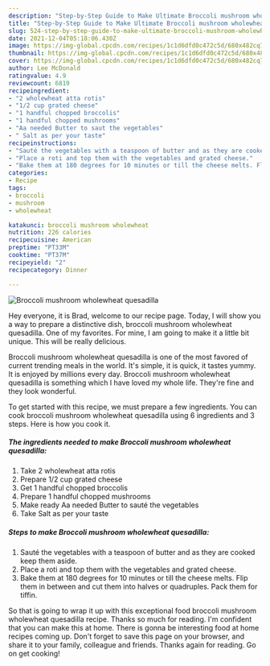 ```yaml
---
description: "Step-by-Step Guide to Make Ultimate Broccoli mushroom wholewheat quesadilla"
title: "Step-by-Step Guide to Make Ultimate Broccoli mushroom wholewheat quesadilla"
slug: 524-step-by-step-guide-to-make-ultimate-broccoli-mushroom-wholewheat-quesadilla
date: 2021-12-04T05:18:06.430Z
image: https://img-global.cpcdn.com/recipes/1c1d6dfd0c472c5d/680x482cq70/broccoli-mushroom-wholewheat-quesadilla-recipe-main-photo.jpg
thumbnail: https://img-global.cpcdn.com/recipes/1c1d6dfd0c472c5d/680x482cq70/broccoli-mushroom-wholewheat-quesadilla-recipe-main-photo.jpg
cover: https://img-global.cpcdn.com/recipes/1c1d6dfd0c472c5d/680x482cq70/broccoli-mushroom-wholewheat-quesadilla-recipe-main-photo.jpg
author: Lee McDonald
ratingvalue: 4.9
reviewcount: 6819
recipeingredient:
- "2 wholewheat atta rotis"
- "1/2 cup grated cheese"
- "1 handful chopped broccolis"
- "1 handful chopped mushrooms"
- "Aa needed Butter to saut the vegetables"
- " Salt as per your taste"
recipeinstructions:
- "Sauté the vegetables with a teaspoon of butter and as they are cooked keep them aside."
- "Place a roti and top them with the vegetables and grated cheese."
- "Bake them at 180 degrees for 10 minutes or till the cheese melts. Flip them in between and cut them into halves or quadruples. Pack them for tiffin."
categories:
- Recipe
tags:
- broccoli
- mushroom
- wholewheat

katakunci: broccoli mushroom wholewheat 
nutrition: 226 calories
recipecuisine: American
preptime: "PT33M"
cooktime: "PT37M"
recipeyield: "2"
recipecategory: Dinner

---
```



![Broccoli mushroom wholewheat quesadilla](https://img-global.cpcdn.com/recipes/1c1d6dfd0c472c5d/680x482cq70/broccoli-mushroom-wholewheat-quesadilla-recipe-main-photo.jpg)

Hey everyone, it is Brad, welcome to our recipe page. Today, I will show you a way to prepare a distinctive dish, broccoli mushroom wholewheat quesadilla. One of my favorites. For mine, I am going to make it a little bit unique. This will be really delicious.

Broccoli mushroom wholewheat quesadilla is one of the most favored of current trending meals in the world. It's simple, it is quick, it tastes yummy. It is enjoyed by millions every day. Broccoli mushroom wholewheat quesadilla is something which I have loved my whole life. They're fine and they look wonderful.




To get started with this recipe, we must prepare a few ingredients. You can cook broccoli mushroom wholewheat quesadilla using 6 ingredients and 3 steps. Here is how you cook it.

<!--inarticleads1-->

##### The ingredients needed to make Broccoli mushroom wholewheat quesadilla:

1. Take 2 wholewheat atta rotis
1. Prepare 1/2 cup grated cheese
1. Get 1 handful chopped broccolis
1. Prepare 1 handful chopped mushrooms
1. Make ready Aa needed Butter to sauté the vegetables
1. Take  Salt as per your taste




<!--inarticleads2-->

##### Steps to make Broccoli mushroom wholewheat quesadilla:

1. Sauté the vegetables with a teaspoon of butter and as they are cooked keep them aside.
1. Place a roti and top them with the vegetables and grated cheese.
1. Bake them at 180 degrees for 10 minutes or till the cheese melts. Flip them in between and cut them into halves or quadruples. Pack them for tiffin.




So that is going to wrap it up with this exceptional food broccoli mushroom wholewheat quesadilla recipe. Thanks so much for reading. I'm confident that you can make this at home. There is gonna be interesting food at home recipes coming up. Don't forget to save this page on your browser, and share it to your family, colleague and friends. Thanks again for reading. Go on get cooking!
